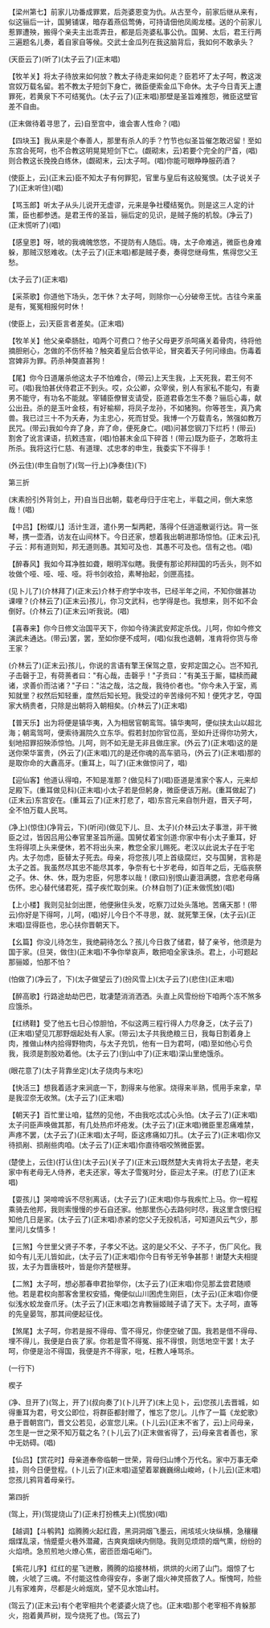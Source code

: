 <!-- { "loadSidebar": true } -->
【梁州第七】前家儿功番成罪累，后尧婆恩变为仇。从古至今，前家后继从来有，似这骊后一计，国舅铺谋，暗存着燕侣莺俦，可持请佃他凤阁龙楼。送的个前家儿惹罪遭殃，搬得个亲夫主出乖弄丑，都是后尧婆私事公仇。国舅、太后，君王行两三遍题名儿奏，着自家自等候。交武士金瓜列在我这脑背后，我如何不敢承头？

(天臣云了)(听了)(太子云了)(正末唱)

【牧羊关】将太子待放来如何放？教太子待走来如何走？臣若坏了太子呵，教这泼宫奴万载名留。若不教太子短剑下身亡，微臣便索金瓜下命休。太子今日青天上遭罪死，若黄泉下不可结冤仇。(太子云了)(正末唱)那壁是圣旨难推怨，微臣这壁官差不自由。

(正末做待着寻思了，云)自至宫中，谁会害人性命？(唱)

【四块玉】我从来是个奉善人，那里有杀人的手？竹节也似圣旨催怎敢迟留！至如东宫合死呵，也不合教这明晃晃短剑下亡。(觑砌末，云)若要个完全的尸首，(唱)则合教这长挽挽白练休，(觑砌末，云)太子呵。(唱)你能可眼睁睁服药酒？

(使臣上，云)(正末云)臣不知太子有何罪犯，官里与皇后有这般冤恨。(太子说关子了)(正末听住)(唱)

【骂玉郎】听太子从头儿说开无虚谬，元来是争社稷结冤仇。则是这三人定的计策，臣也都参透。是君王传的圣旨，骊后定的见识，是贼子施的机彀。(净云了)(正末慌听了)(唱)

【感皇恩】呀，唬的我魂魄悠悠，不提防有人随后。嗨，太子命难逃，微臣也身难躲，那贼汉怒难收。(太子云了)(正末唱)都是贼子奏，奏得您继母焦，焦得您父王愁。

(太子云了)(正末唱)

【采茶歌】你道他下场头，怎干休？太子呵，则除你一心分破帝王忧。古往今来虽是有，冤冤相报何时休！

(使臣上，云)天臣言者差矣。(正末唱)

【牧羊关】他父亲牵肠肚，咱两个可费口？他子父母更歹杀呵痛关着骨肉，待将他摘胆剜心，怎做的不伤怀袖？触突着皇后合依平论，冒突着天子何问缘由。伤毒着宫婢非为罪。药杀神獒直甚狗！

【尾】你今日道屠杀他这太子不怕难合，(带云)上天生我，上天死我，君王何不可。(唱)我怕甚伏侍君正不到头。哎，众公卿，众宰侯，别人有家私不能勾，有妻男不能守，有功名不能就。宰辅臣僚冒支请受，臣道君昏怎生不奏？骊后心毒，献公出丑。杀的是玉叶金枝，有好榆柳，将凤子龙孙，不如猪狗。你等苍生，真乃禽兽。我已过三十不为夭寿，为主忠心，死而甘受。我博一个万载青名，煞强如教万民咒。(带云)我如今弃了身，弃了命，便死身亡。(唱)问甚您钢刀下烂朽！(带云)割舍了讹言课语，抗敕违宣，(唱)怕甚末金瓜下碎首！(带云)既为臣子，怎敢将主所杀。我将这行仁慈、有道理、忒忠孝的申生，我委实下不得手！

(外云住)(申生自刎了)(驾一行上)(净奏住)(下)


第三折

(末素扮引外背剑上，开)自当日出朝，载老母归于庄宅上，半载之间，倒大来悠哉！(唱)

【中吕】【粉蝶儿】活计生涯，遣仆男一梨两耙，落得个任逍遥散诞行达。背一张琴，携一壶酒，访友在山间林下。今日还家，想着我出朝进那场惊怕。(正末云)孔子云：邦有道则知，邦无道则愚。其知可及也．其愚不可及也。信有之也。(唱)

【醉春风】我如今耳净胜如聋，眼明浑似瞎。我便有那论邦辩国的巧舌头，则不如妆做个哑、哑、哑、哑。将书剑收拾，素琴抬起，剑匣高挂。

(见卜儿了)(介林拜了)(正末云)介林于府学中攻书，已经半年之间，不知你做甚功课哩？(介林云了)(正末云)孩儿，你习文武科，也学得是也。我想来，则不如不会倒好。(介林云了)(正末云)听我说。(唱)

【喜春来】你今日修文治国平天下，你如今待演武安邦定杀伐。儿呵，你如今修文演武未通达。(带云)罢，罢，至如你便不成呵，(唱)似我也退朝，准肯将你货与帝王家？

(介林云了)(正末云)孩儿，你说的言语有擎王保驾之意，安邦定国之心。岂不知孔子击磬于卫，有荷蒉者曰："有心哉，击磬乎！"子贡曰："有美玉于厮，韫椟而藏诸，求善价而沽诸？"子曰："沽之哉，沽之哉，我待价者也。"你今未入于室，焉知就里？权然后知轻重，度然后知长短。我受过的辛苦缘何不知！便凭才艺，夺国家大柄贵者，只除是出朝将入朝相矣。(介林云了)(正末唱)

【普天乐】出为将便是镇华夷，入为相居官朝鸾驾。镇华夷呵，便似挟太山以超北海；朝鸾驾呵，便索待漏院久立东华。假若封加你官位高，至如升迁得你功劳大，刬地招罪招殃添惊怕。儿呵，则不如无是无非且做庄家。(外云了)(正末唱)这的是送你荣华富贵，(外云了)(正末唱)兀的是还你魂的高车驷马，(外云了)(正末唱)那的是取你命的大纛高牙。(重耳上，叫了)(正末做惊问了，唱)

【迎仙客】他道认得咱，不知是准那？(做见科了)(唱)臣道是淮家个客人，元来却足殿下。(重耳做见科)(正末唱)小太子若是但躬身，微臣便该万剐。(重耳做起了)(正末云)东宫安在。(重耳云了)(正末打悲了，唱)东宫元来自刎升遐，晋天子呵，全不怕万载人民骂。

(净上)(惊住)(净背云，下)(听问)(做见下儿、旦、太子)(介林云)太子事泄，非干微臣之过，皆因吕用公奉官里圣旨所逼。国舅仗着宝剑道:你家中有小太子重耳，好生将得项上头来便休，若不将出头来，教您全家儿赐死。老汉以此说太子在于宅内。太子勿虑，臣替太子死去。母亲，将您孩儿项上首级腐烂，交与国舅，言称是太子之首。我虽然尽其忠不能尽其孝，争奈有七十岁老母，如百年之后，无临丧祭之子。休、休、休，既为忠臣，何思孝以哉！(歌曰)别恨山妻泪满腮，含悲老母痛伤怀。忠心替代储君死，孺子疾忙取剑来。(介林自刎了)(正末做慌放)(唱)

【上小楼】我则见扯剑出匣，他便揪住头发，吃察刀过处头落地。苦痛天那！(带云)你好是下得呵，儿呵，(唱)好儿今日个不寻思，就、就死擎王保，(太子云)(正末唱)显得臣也，忠心扶你晋朝天下。

【幺篇】你没儿待怎生，我绝嗣待怎么？孩儿今日救了储君，替了亲爷，他须是为国于家。(旦哭，做住)(正末唱)不争你举哀声，敢把咱全家诛杀。君上，小可题起那骊姬，怕那不怕？

(怕做了)(净云了，下)(太子做望云了)(扮风雪上)(太子云了)(悲住)(正末唱)

【醉高歌】行路途劫劫巴巴，耽凄楚消消洒洒。头直上风雪纷纷下咱两个冻不煞多应饿杀。

【红绣鞋】受了他五七日心惊胆怕，不似这两三程行得人力尽身乏，(太子云了)(正末唱)望见兀那野烟起处有人家。(带云)太子共我绝粮三日，我每日割着身上肉，推做山林内拾得野物肉，与太子充饥，他有一日为君呵，(唱)至如他心亏负我，我须是割股劝着他。(太子云了)(到山中了)(正末唱)深山里绝饿杀。

(眼花意了)(太子背靠坐定)(太子烧肉与末吃)

【快活三】想我着适才来涧底一下，割得来与他家。烧得来半熟，慌用手来拿，早是我涩奈无收煞。(太子云了)(正末唱)

【朝天子】百忙里让咱，猛然的见他，不由我吃忒忒心头怕。(太子云了)(正末唱)太子问臣声唤做其那，有几处热疖坏疮发。(太子云了)(正末唱)微臣里忍痛难禁，声疼不罢，(太子云了)(正末唱)太子呵，臣这疼痛如刀扎。(太子云了)(正末唱)你又待损剐、损剐些肉咱。(太子云了)(正末唱)你直待咽咬煞微臣罢。

(楚使上，云住)(打认住)(太子云)(关子了)(正末云)既然楚大夫肯将太子去楚，老夫家中有老母无人侍养，老夫还家，等太子雪冤时分，臣迎太子来。(打悲了)(正末唱)

【耍孩儿】哭啼啼诉不尽别离话，(太子云了)(正末唱)你与我疾忙上马。你一程程乘骑去他邦，我则索慢慢的步石自还家。他那里伤心去路何时尽，我这里含恨归程知他几日是家。(太子云了)(正末唱)赤紧的您父子无投机活，可知道风云气少，那里问儿女情多！

【三煞】今世里父贤子不孝，子孝父不达。这的是父不父、子不子，伤厂风化。我如今有儿无儿皆如此，(太子云了)(正末唱)你今日有爷无爷争甚那！谢楚大夫相提拔，太子为晋唐枝叶，皆是你齐楚根芽。

【二煞】太子呵，想必那春申君抬举你，(太子云了)(正末唱)你见那孟尝君随顺他。若是君权向那客舍里权安插，俺便似山川困虎生刚巨，(太子云)(正末唱)你便似浅水蛟龙奋爪牙。(太子云了)(正末唱)怎肯教骊姬贼子请了天下。太子呵，直等的先皇晏驾，那其间便起征伐。

【煞尾】太子呵，你若是报不得母、雪不得兄，你便空破了国。我若是借不得母、埋不得儿，我便是白丧了家。你若是雪不得冤、报不得恨，则恁地空干罢！太子呵，你便是治不得国，我便是齐不得家，吡，枉教人唾骂杀。

(一行下)

楔子

(净、旦开了)(驾上，开了)(叔向奏了)(卜儿开了)(末上见卜，云)您孩儿去晋城，如得重耳为君，号文公即位，将群臣都封赠了，惟忘了您儿。儿作了一篇《龙蛇歌》悬于晋朝宫门，晋文公若见，必宣您儿来。(卜儿云)(正末不省了，云)上问母亲，怎生是一世之荣不知万载之名？(卜儿云了)(正末做省得了，云)母亲言者善也，家中无妨碍。(唱)

【仙吕】【赏花时】母亲道奉帝临朝一世荣，背母归山博个万代名。家中万事无牵挂，则今日便登程。(卜儿云了)(正末唱)遥望着翠巍巍绵山峻岭，(卜儿云)(正末唱)您孩儿鸦背着母亲行。


第四折

(驾上，开)(驾提烧山了)(正未打扮樵夫上)(慌放)(唱)

【越调】【斗鹌鹑】焰腾腾火起红霞，黑洞洞烟飞墨云，闹垓垓火块纵横，急穰穰烟煤乱滚，悄蹙蹙火巷外潜藏，古爽爽烟峡内侧隐。我则见烦烦的烟气熏，纷纷的火焰喷。急煎煎地火燎心焦，密匝匝烟屯峪门。

【紫花儿序】红红的星飞迸散，腾腾的焰接林梢，烘烘的火闭了山门。烟惊了七魄，火唬了三魂。不付能这性命得安存，多谢了烟火神灵搭救了人。惭愧呵，险些儿有家难奔，尽都是火岭烟岚，望不见水馆山村。

(驾云了)(正末云)有个老宰相共个老婆婆火烧了也。(正末唱)那个老宰相不肯躲那火，抱着黄芦树，现今烧死了也。(驾云了)

